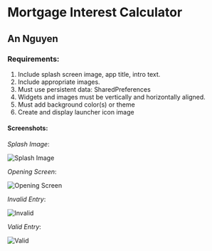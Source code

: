 ﻿# Mortgage Interest Calculator

## An Nguyen

### Requirements:

1. Include splash screen image, app title, intro text.
2. Include appropriate images.
3. Must use persistent data: SharedPreferences
4. Widgets and images must be vertically and horizontally aligned.
5. Must add background color(s) or theme
6. Create and display launcher icon image

#### Screenshots:

*Splash Image*:

![Splash Image](images/1.png)

*Opening Screen*:

![Opening Screen](images/2.png)

*Invalid Entry*:

![Invalid](images/3.png)

*Valid Entry*:

![Valid](images/4.png)
